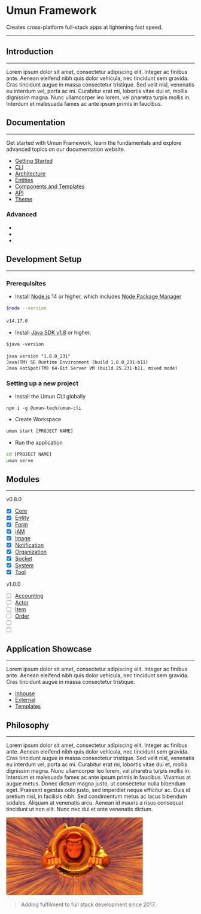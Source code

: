 # Umun Framework



Creates cross-platform full-stack apps at lightening fast speed.

---

## Introduction

---

Lorem ipsum dolor sit amet, consectetur adipiscing elit. Integer ac finibus ante. Aenean eleifend nibh quis dolor vehicula, nec tincidunt sem gravida. Cras tincidunt augue in massa consectetur tristique. Sed velit nisl, venenatis eu interdum vel, porta ac mi. Curabitur erat mi, lobortis vitae dui et, mollis dignissim magna. Nunc ullamcorper leo lorem, vel pharetra turpis mollis in. Interdum et malesuada fames ac ante ipsum primis in faucibus.

## Documentation

---

Get started with Umun Framework, learn the fundamentals and explore advanced topics on our documentation website.

* [Getting Started](./framework/README.md)
* [CLI](./cli/README.md)
* [Architecture]()
* [Entities]()
* [Components and Templates]()
* [API]()
* [Theme](./theme/README.md)


### Advanced
* []()
* []()
* []()


## Development Setup

---

### Prerequisites

* Install [Node.js](https://nodejs.org/) 14 or higher, which includes [Node Package Manager](https://www.npmjs.com/get-npm)
    

```bash
$node --version

v14.17.0
```

* Install [Java SDK v1.8](https://www.java.com/) or higher.
```
$java -version

java version "1.8.0_231"
Java(TM) SE Runtime Environment (build 1.8.0_231-b11)
Java HotSpot(TM) 64-Bit Server VM (build 25.231-b11, mixed mode)
```



### Setting up a new project

* Install the Umun CLI globally

```
npm i -g @umun-tech/umun-cli
```

* Create Workspace

```bash
umun start [PROJECT NAME]
```

* Run the application

```bash
cd [PROJECT NAME]
umun serve
```

## Modules

---

v0.8.0

* [x] [Core]()
* [x] [Entity]()
* [x] [Form]()
* [x] [iAM]()
* [x] [Image]()
* [x] [Notification]()
* [x] [Organization]()
* [x] [Socket]()
* [x] [System]()
* [x] [Tool]()

v1.0.0
* [ ] [Accounting]()
* [ ] [Actor]()
* [ ] [Item]()
* [ ] [Order]()
* [ ] []()
* [ ] []()

## Application Showcase

---

Lorem ipsum dolor sit amet, consectetur adipiscing elit. Integer ac finibus ante. Aenean eleifend nibh quis dolor vehicula, nec tincidunt sem gravida. Cras tincidunt augue in massa consectetur tristique.

* [Inhouse]()
* [External]()
* [Templates]()

## Philosophy

---

Lorem ipsum dolor sit amet, consectetur adipiscing elit. Integer ac finibus ante. Aenean eleifend nibh quis dolor vehicula, nec tincidunt sem gravida. Cras tincidunt augue in massa consectetur tristique. Sed velit nisl, venenatis eu interdum vel, porta ac mi. Curabitur erat mi, lobortis vitae dui et, mollis dignissim magna. Nunc ullamcorper leo lorem, vel pharetra turpis mollis in. Interdum et malesuada fames ac ante ipsum primis in faucibus. Vivamus at augue metus. Donec dictum magna justo, ut consectetur nulla bibendum eget. Praesent egestas odio justo, sed imperdiet neque efficitur ac. Duis id pretium nisl, in facilisis nibh. Sed condimentum metus ac lacus bibendum sodales. Aliquam at venenatis arcu. Aenean id mauris a risus consequat tincidunt ut non elit. Nunc nec dui et ante venenatis dictum.



![To infinity and beyond](./resources/to_infinity.gif)
 > Adding fulfilment to full stack development since 2017.
